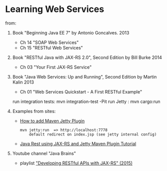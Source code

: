 # Learning Web Services
from:
1. Book "Beginning Java EE 7" by Antonio Goncalves. 2013
   * Ch 14 "SOAP Web Services"
   * Ch 15 "RESTful Web Services"
2. Book "RESTful Java with JAX-RS 2.0", Second Edition by Bill Burke  2014
   * Ch 03 "Your First JAX-RS Service"
3. Book "Java Web Services: Up and Running", Second Edition by Martin Kalin 2013
   * Ch 01 "Web Services Quickstart - A First RESTful Example"

   run integration tests: mvn integration-test -Pit
   run Jetty            : mvn cargo:run
4. Examples from sites:
   * [How to add Maven Jetty Plugin](https://javapointers.com/how-to/add-maven-jetty-plugin/)
      
     ```
     mvn jetty:run  => http://localhost:7778
         default redirect on index.jsp (see jetty internal config)
     ``` 
   * [Java Rest using JAX-RS and Jetty Maven Plugin Tutorial](https://javapointers.com/java/java-ee/java-rest-using-jax-rs-and-jetty-maven-plugin-tutorial/) 

5. Youtube channel "Java Brains" 
   * playlist ["Developing RESTful APIs with JAX-RS" (2015)](https://www.youtube.com/watch?v=2QD1sOG8pyU&list=PLqq-6Pq4lTTZh5U8RbdXq0WaYvZBz2rbn) 
